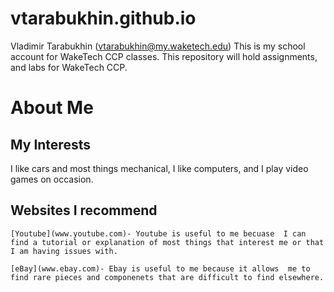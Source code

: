 # vtarabukhin.github.io
Vladimir Tarabukhin (vtarabukhin@my.waketech.edu)
This is my school account for WakeTech CCP classes.
This repository will hold assignments, and labs for WakeTech CCP.

# About Me
## My Interests
I like cars and most things mechanical, I like computers, and I play video games on occasion.
## Websites I recommend
	[Youtube](www.youtube.com)- Youtube is useful to me becuase  I can find a tutorial or explanation of most things that interest me or that I am having issues with.

	[eBay](www.ebay.com)- Ebay is useful to me because it allows  me to find rare pieces and componenets that are difficult to find elsewhere.